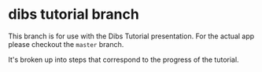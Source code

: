 # dibs tutorial branch

This branch is for use with the Dibs Tutorial presentation. For the actual app please checkout the `master` branch.

It's broken up into steps that correspond to the progress of the tutorial.
